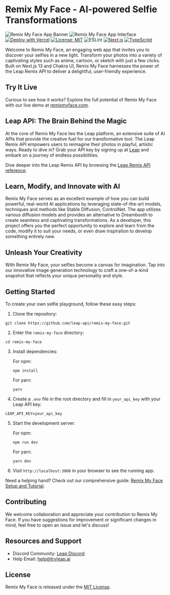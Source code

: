 # Remix My Face - AI-powered Selfie Transformations

![Remix My Face App Banner](https://www.remixmyface.com/opengraph-image.jpg)
![Remix My Face App Interface](https://www.remixmyface.com/demo-screenshot.jpg)
[![Deploy with Vercel](https://vercel.com/button)](https://vercel.com/import/project?template=https://github.com/leap-api/remix-my-face.git)
[![License: MIT](https://img.shields.io/badge/License-MIT-green.svg)](https://opensource.org/licenses/MIT)
![ESLint](https://img.shields.io/badge/code_style-ESLint-5ed9c7.svg)
[![Next.js](https://img.shields.io/badge/built_with-Next.js-0070f3)](https://nextjs.org/)
[![TypeScript](https://img.shields.io/badge/%3C%2F%3E-TypeScript-blue)](https://www.typescriptlang.org/)

Welcome to Remix My Face, an engaging web app that invites you to discover your selfies in a new light. Transform your photos into a variety of captivating styles such as anime, cartoon, or sketch with just a few clicks. Built on Next.js 13 and Chakra UI, Remix My Face harnesses the power of the Leap Remix API to deliver a delightful, user-friendly experience.

## Try It Live

Curious to see how it works? Explore the full potential of Remix My Face with our live demo at [remixmyface.com](https://remixmyface.com/).

## Leap API: The Brain Behind the Magic

At the core of Remix My Face lies the Leap platform, an extensive suite of AI APIs that provide the creative fuel for our transformative tool. The Leap Remix API empowers users to reimagine their photos in playful, artistic ways. Ready to dive in? Grab your API key by signing up at [Leap](https://tryleap.ai/) and embark on a journey of endless possibilities.

Dive deeper into the Leap Remix API by browsing the [Leap Remix API reference](https://docs.tryleap.ai/reference/controlcontroller_create).

## Learn, Modify, and Innovate with AI

Remix My Face serves as an excellent example of how you can build powerful, real-world AI applications by leveraging state-of-the-art models, techniques and methods like Stable Diffusion, ControlNet. The app utilizes various diffusion models and provides an alternative to Dreambooth to create seamless and captivating transformations. As a developer, this project offers you the perfect opportunity to explore and learn from the code, modify it to suit your needs, or even draw inspiration to develop something entirely new.

## Unleash Your Creativity

With Remix My Face, your selfies become a canvas for imagination. Tap into our innovative image generation technology to craft a one-of-a-kind snapshot that reflects your unique personality and style.

## Getting Started

To create your own selfie playground, follow these easy steps:

1. Clone the repository:

```
git clone https://github.com/leap-api/remix-my-face.git
```

2. Enter the `remix-my-face` directory:

```
cd remix-my-face
```

3. Install dependencies:

   For npm:

   ```
   npm install
   ```

   For yarn:

   ```
   yarn
   ```

4. Create a `.env` file in the root directory and fill in `your_api_key` with your Leap API key:

```
LEAP_API_KEY=your_api_key
```

5. Start the development server:

   For npm:

   ```
   npm run dev
   ```

   For yarn:

   ```
   yarn dev
   ```

6. Visit `http://localhost:3000` in your browser to see the running app.

Need a helping hand? Check out our comprehensive guide: [Remix My Face Setup and Tutorial](https://www.tryleap.ai/docs/build-remix-my-face).

## Contributing

We welcome collaboration and appreciate your contribution to Remix My Face. If you have suggestions for improvement or significant changes in mind, feel free to open an issue and let's discuss!

## Resources and Support

- Discord Community: [Leap Discord](https://discord.gg/NCAKTUayPK)
- Help Email: help@tryleap.ai

## License

Remix My Face is released under the [MIT License](https://choosealicense.com/licenses/mit/).
